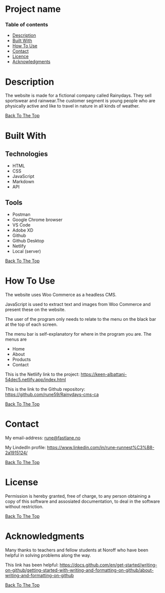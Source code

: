 # Project name

### Table of contents

- [Description](#description)
- [Built With](#built-with)
- [How To Use](#how-to-use)
- [Contact](#contact)
- [Licence](#license)
- [Acknowledgments](#acknowledgments)

# Description
The website is made for a fictional company called Rainydays. They sell sportswear and rainwear.The customer segment is young people who are physically active and like to travel in nature in all kinds of weather.

[Back To The Top](#project-name)

# Built With

## Technologies
- HTML
- CSS
- JavaScript
- Markdown
- API

## Tools
- Postman
- Google Chrome browser
- VS Code
- Adobe XD
- Github
- Github Desktop
- Netlify
- Local (server)


[Back To The Top](#project-name)

# How To Use
The website uses Woo Commerce as a headless CMS.

JavaScript is used to extract text and images from Woo Commerce and present these on the website.

The user of the program only needs to relate to the menu on the black bar at the top of each screen. 

The menu bar is self-explanatory for where in the program you are.
The menus are
- Home
- About
- Products
- Contact

This is the Netliify link to the project: 
https://keen-albattani-54dec5.netlify.app/index.html

This is the link to the Github repository: 
https://github.com/rune59/Rainydays-cms-ca



[Back To The Top](#project-name)

# Contact
My email-address: rune@fastlane.no

My LindedIn profile: https://www.linkedin.com/in/rune-runnest%C3%B8-2a1915124/

[Back To The Top](#project-name)

# License
Permission is hereby granted, free of charge, to any person obtaining a copy of this software and assosiated documentation, to deal in the software without restriction. 

[Back To The Top](#project-name)

# Acknowledgments
Many thanks to teachers and fellow students at Noroff who have been helpful in solving problems along the way.

This link has been helpful: 
https://docs.github.com/en/get-started/writing-on-github/getting-started-with-writing-and-formatting-on-github/about-writing-and-formatting-on-github



[Back To The Top](#project-name)